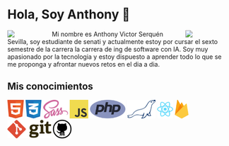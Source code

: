 # Hola, Soy Anthony 👋


<img align='left' src='https://c.tenor.com/KDa_fSsIkgAAAAAi/konoshuba-aqua.gif' width='20%'>
<img align='right' src='https://acegif.com/wp-content/uploads/2020/b72nv6/evrbddancen0w-59.gif' width='20%'>

<div>
 <!-- **AvisSHACk/avisshack** -->
 Mi nombre es Anthony Victor Serquén Sevilla, soy estudiante de senati y actualmente estoy por cursar el sexto semestre de la carrera la carrera de ing de software con IA. Soy muy apasionado por la tecnologia y estoy dispuesto a aprender todo lo que se me proponga y afrontar nuevos retos en el dia a dia.

 <!-- Here are some ideas to get you started:

 - 🔭 I’m currently working on ...
 - 🌱 I’m currently learning ...
 - 👯 I’m looking to collaborate on ...
 - 🤔 I’m looking for help with ...
 - 💬 Ask me about ...
 - 📫 How to reach me: ...
 - 😄 Pronouns: ...
 - ⚡ Fun fact: ...

  -->
  
  <h2>Mis conocimientos</h2>
 <img src='https://raw.githubusercontent.com/AvisSHACk/avisshack/main/html-1.svg' height='42px'/>
 <img src='https://raw.githubusercontent.com/AvisSHACk/avisshack/main/css-3.svg' height='42px'/>
 <img src='https://raw.githubusercontent.com/AvisSHACk/avisshack/main/sass-1.svg' height='42px'/>
 <img src='https://raw.githubusercontent.com/AvisSHACk/avisshack/main/logo-javascript.svg' height='42px'/>
 <img src='https://raw.githubusercontent.com/AvisSHACk/avisshack/main/php-1.svg' height='42px'/>
 <img src='https://raw.githubusercontent.com/AvisSHACk/avisshack/main/mariadb.svg' height='42px'/>
 <img src='https://raw.githubusercontent.com/AvisSHACk/avisshack/main/react-2.svg' height='42px'/>
 <img src='https://raw.githubusercontent.com/AvisSHACk/avisshack/main/firebase-1.svg' height='42px'/>
 <img src='https://raw.githubusercontent.com/AvisSHACk/avisshack/main/git.svg' height='42px'/>
 <img src='https://raw.githubusercontent.com/AvisSHACk/avisshack/main/github-icon.svg' height='42px'/>
</div>
